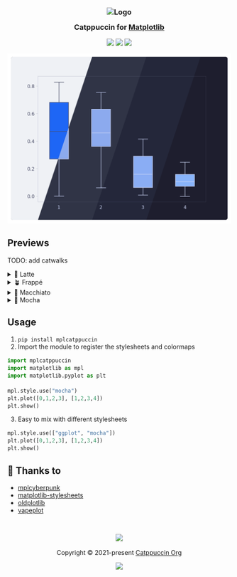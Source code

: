 <h3 align="center">
	<img src="https://raw.githubusercontent.com/catppuccin/catppuccin/main/assets/logos/exports/1544x1544_circle.png" width="100" alt="Logo"/><br/>
	<img src="https://raw.githubusercontent.com/catppuccin/catppuccin/main/assets/misc/transparent.png" height="30" width="0px"/>
	Catppuccin for <a href="https://matplotlib.org/">Matplotlib</a>
	<img src="https://raw.githubusercontent.com/catppuccin/catppuccin/main/assets/misc/transparent.png" height="30" width="0px"/>
</h3>

<p align="center">
	<a href="https://github.com/brambozz/matplotlib-catppuccin/stargazers"><img src="https://img.shields.io/github/stars/brambozz/matplotlib-catppuccin?colorA=363a4f&colorB=b7bdf8&style=for-the-badge"></a>
	<a href="https://github.com/brambozz/matplotlib-catppuccin/issues"><img src="https://img.shields.io/github/issues/brambozz/matplotlib-catppuccin?colorA=363a4f&colorB=f5a97f&style=for-the-badge"></a>
	<a href="https://github.com/brambozz/matplotlib-catppuccin/contributors"><img src="https://img.shields.io/github/contributors/brambozz/matplotlib-catppuccin?colorA=363a4f&colorB=a6da95&style=for-the-badge"></a>
</p>

<p align="center">
	<img src="https://raw.githubusercontent.com/brambozz/matplotlib-catppuccin/main/examples/catwalks/boxplot.png"/>
</p>

## Previews

TODO: add catwalks

<details>
<summary>🌻 Latte</summary>
<img src="https://raw.githubusercontent.com/catppuccin/catppuccin/main/assets/previews/latte.webp"/>
</details>
<details>
<summary>🪴 Frappé</summary>
<img src="https://raw.githubusercontent.com/catppuccin/catppuccin/main/assets/previews/frappe.webp"/>
</details>
<details>
<summary>🌺 Macchiato</summary>
<img src="https://raw.githubusercontent.com/catppuccin/catppuccin/main/assets/previews/macchiato.webp"/>
</details>
<details>
<summary>🌿 Mocha</summary>
<img src="https://raw.githubusercontent.com/catppuccin/catppuccin/main/assets/previews/mocha.webp"/>
</details>

## Usage

1. `pip install mplcatppuccin`
2. Import the module to register the stylesheets and colormaps

```python
import mplcatppuccin
import matplotlib as mpl
import matplotlib.pyplot as plt

mpl.style.use("mocha")
plt.plot([0,1,2,3], [1,2,3,4])
plt.show()
```

3. Easy to mix with different stylesheets
```python
mpl.style.use(["ggplot", "mocha"])
plt.plot([0,1,2,3], [1,2,3,4])
plt.show()
```

## 💝 Thanks to

- [mplcyberpunk](https://github.com/dhaitz/mplcyberpunk)
- [matplotlib-stylesheets](https://github.com/dhaitz/matplotlib-stylesheets)
- [oldplotlib](https://github.com/ckinzthompson/oldplotlib/blob/main/oldplotlib.py)
- [vapeplot](https://github.com/dantaki/vapeplot/blob/master/vapeplot/vapeplot.py)

&nbsp;

<p align="center">
	<img src="https://raw.githubusercontent.com/catppuccin/catppuccin/main/assets/footers/gray0_ctp_on_line.svg?sanitize=true" />
</p>

<p align="center">
	Copyright &copy; 2021-present <a href="https://github.com/catppuccin" target="_blank">Catppuccin Org</a>
</p>

<p align="center">
	<a href="https://github.com/brambozz/matplotlib-catppuccin/blob/main/LICENSE"><img src="https://img.shields.io/static/v1.svg?style=for-the-badge&label=License&message=MIT&logoColor=d9e0ee&colorA=363a4f&colorB=b7bdf8"/></a>
</p>
